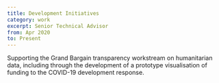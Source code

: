 ```yaml
---
title: Development Initiatives
category: work
excerpt: Senior Technical Advisor
from: Apr 2020
to: Present
---
```

Supporting the Grand Bargain transparency workstream on humanitarian data, including through the development of a prototype visualisation of funding to the COVID-19 development response.